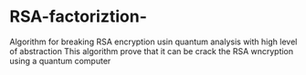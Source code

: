 # RSA-factoriztion-
Algorithm for breaking RSA encryption usin quantum analysis with high level of abstraction
This algorithm prove that it can be crack the RSA wncryption using a quantum computer 
